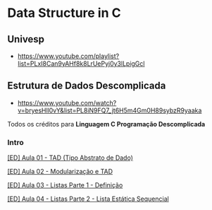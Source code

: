 # Data Structure in C

## Univesp
- https://www.youtube.com/playlist?list=PLxI8Can9yAHf8k8LrUePyj0y3lLpigGcl

## Estrutura de Dados Descomplicada
- https://www.youtube.com/watch?v=bryesHll0vY&list=PL8iN9FQ7_jt6H5m4Gm0H89sybzR9yaaka

Todos os créditos para **Linguagem C Programação Descomplicada**


### Intro
[[ED] Aula 01 - TAD (Tipo Abstrato de Dado)](./descomplicada/Aula-001/tipo_abstrato_de_dados.md)

[[ED] Aula 02 - Modularização e TAD](descomplicada/Aula-002/Modularizacao_e_TAD.md)

[[ED] Aula 03 - Listas Parte 1 - Definição](descomplicada/Aula-003-Listas/Listas.md)

[[ED] Aula 04 - Listas Parte 2 - Lista Estática Sequencial](descomplicada//Aula-003-Listas/Lista_Sequencial_Estatica.md)
